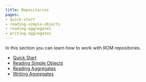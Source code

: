 ```yaml
---
title: Repositories
pages:
- quick-start
- reading-simple-objects
- reading-aggregates
- writing-aggregates
---
```


In this section you can learn how to work with ROM repositories.

* [Quick Start](//page/quick-start)
* [Reading Simple Objects](//page/reading-simple-objects)
* [Reading Aggregates](//page/reading-aggregates)
* [Writing Aggregates](//page/writing-aggregates)
